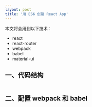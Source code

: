 ```yaml
---
layout: post
title: '用 ES6 创建 React App'
---
```


本文将会用到以下技术：

* react
* react-router
* webpack
* babel
* material-ui

## 一、代码结构

```
```

## 二、配置 webpack 和 babel
